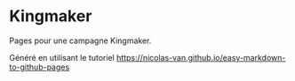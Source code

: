 # Kingmaker

Pages pour une campagne Kingmaker.

Généré en utilisant le tutoriel https://nicolas-van.github.io/easy-markdown-to-github-pages
